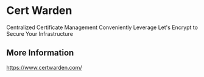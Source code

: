 # Cert Warden
Centralized Certificate Management
Conveniently Leverage Let&apos;s Encrypt to Secure Your Infrastructure

## More Information
https://www.certwarden.com/
